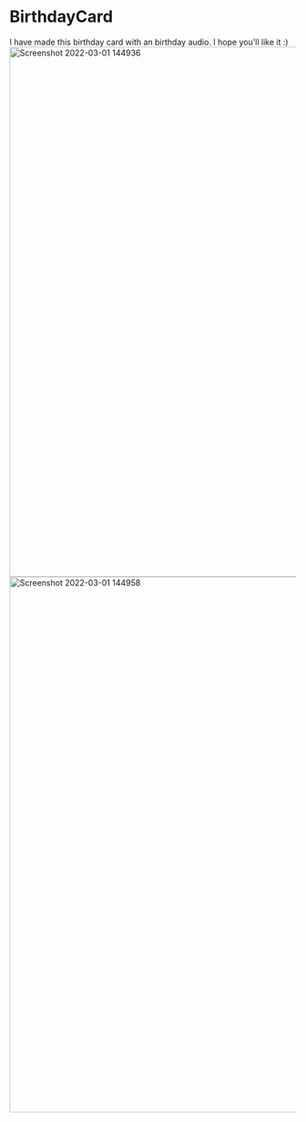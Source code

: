 # BirthdayCard
I have made this birthday card with an birthday audio. I hope you'll like it :)
<img width="931" alt="Screenshot 2022-03-01 144936" src="https://user-images.githubusercontent.com/83870242/156141706-2718f9bc-92e8-42f9-bf72-74bb783d9cbd.png">
<img width="941" alt="Screenshot 2022-03-01 144958" src="https://user-images.githubusercontent.com/83870242/156141714-68a75d02-a81b-43b0-a72c-d0f07de70e22.png">
